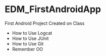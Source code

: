 # EDM_FirstAndroidApp

First Android Project Created on Class
 - How to Use Logcat
 - How to Use JUnit
 - How to Use Git
 - Remember OO
